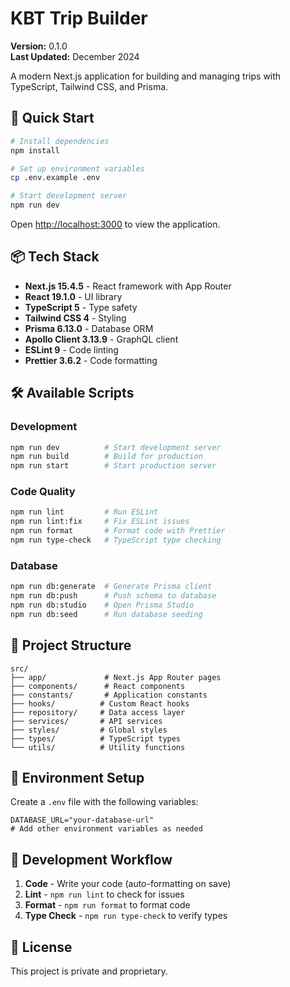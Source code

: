 # KBT Trip Builder

**Version:** 0.1.0  
**Last Updated:** December 2024

A modern Next.js application for building and managing trips with TypeScript, Tailwind CSS, and Prisma.

## 🚀 Quick Start

```bash
# Install dependencies
npm install

# Set up environment variables
cp .env.example .env

# Start development server
npm run dev
```

Open [http://localhost:3000](http://localhost:3000) to view the application.

## 📦 Tech Stack

- **Next.js 15.4.5** - React framework with App Router
- **React 19.1.0** - UI library
- **TypeScript 5** - Type safety
- **Tailwind CSS 4** - Styling
- **Prisma 6.13.0** - Database ORM
- **Apollo Client 3.13.9** - GraphQL client
- **ESLint 9** - Code linting
- **Prettier 3.6.2** - Code formatting

## 🛠️ Available Scripts

### Development
```bash
npm run dev          # Start development server
npm run build        # Build for production
npm run start        # Start production server
```

### Code Quality
```bash
npm run lint         # Run ESLint
npm run lint:fix     # Fix ESLint issues
npm run format       # Format code with Prettier
npm run type-check   # TypeScript type checking
```

### Database
```bash
npm run db:generate  # Generate Prisma client
npm run db:push      # Push schema to database
npm run db:studio    # Open Prisma Studio
npm run db:seed      # Run database seeding
```

## 📁 Project Structure

```
src/
├── app/             # Next.js App Router pages
├── components/      # React components
├── constants/       # Application constants
├── hooks/          # Custom React hooks
├── repository/     # Data access layer
├── services/       # API services
├── styles/         # Global styles
├── types/          # TypeScript types
└── utils/          # Utility functions
```

## 🔧 Environment Setup

Create a `.env` file with the following variables:

```env
DATABASE_URL="your-database-url"
# Add other environment variables as needed
```

## 📝 Development Workflow

1. **Code** - Write your code (auto-formatting on save)
2. **Lint** - `npm run lint` to check for issues
3. **Format** - `npm run format` to format code
4. **Type Check** - `npm run type-check` to verify types

## 📄 License

This project is private and proprietary.
